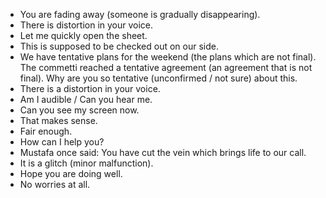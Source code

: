 - You are fading away (someone is gradually disappearing).
- There is distortion in your voice.
- Let me quickly open the sheet.
- This is supposed to be checked out on our side.
- We have tentative plans for the weekend (the plans which are not final).
  The commetti reached a tentative agreement (an agreement that is not final).
  Why are you so tentative (unconfirmed / not sure) about this.
- There is a distortion in your voice.
- Am I audible / Can you hear me.
- Can you see my screen now.
- That makes sense.
- Fair enough.
- How can I help you?
- Mustafa once said:
  You have cut the vein which brings life to our call.
- It is a glitch (minor malfunction).
- Hope you are doing well.
- No worries at all.
